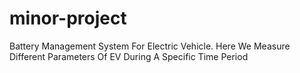 # minor-project
Battery Management System For Electric Vehicle. Here We Measure Different Parameters Of EV During A Specific Time Period
